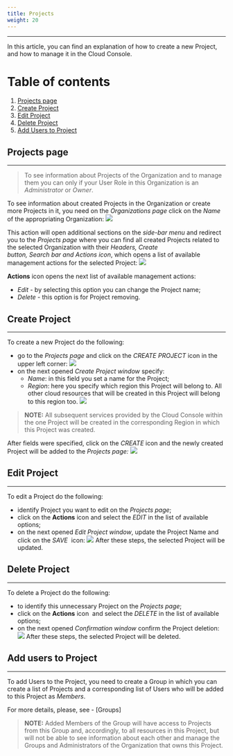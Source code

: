 ```yaml
---
title: Projects
weight: 20
---
```

___
In this article, you can find an explanation of how to create a new Project, and how to manage it in the Cloud Console.

# Table of contents
1. [Projects page](#projects-page)
2. [Create Project](#create-project)
3. [Edit Project](#edite-project)
4. [Delete Project](#delete-project)
5. [Add Users to Project](#add-users-to-project) 

## Projects page
___
>To see information about Projects of the Organization and to manage them you can only if your User Role in this Organization is an *Administrator* or *Owner*. 

To see information about created Projects in the Organization or create more Projects in it, you need on the *Organizations page* click on the *Name* of the appropriating Organization:
![](../../assets/images/projects/1-pr.png?classes=border,shadow) 

This action will open additional sections on the *side-bar menu* and redirect you to the *Projects page* where you can find all created Projects related to the selected Organization with their *Headers, Create button, Search bar and Actions icon*, which opens a list of available management actions for the selected Project:
![](../../assets/images/projects/2-pr.png?classes=border,shadow) 

**Actions** icon opens the next list of available management actions:
- *Edit* - by selecting this option you can change the Project name;
- *Delete* - this option is for Project removing.

## Create Project
___
To create a new Project do the following:
- go to the *Projects page* and click on the *CREATE PROJECT* icon in the upper left corner:
![](../../assets/images/projects/3-pr.png?classes=border,shadow) 
- on the next opened *Create Project window* specify: 
  - *Name*: in this field you set a name for the Project;
  - *Region*: here you specify which region this Project will belong to. All other cloud resources that will be created in this Project will belong to this region too.
![](../../assets/images/projects/4-pr.png?classes=border,shadow) 

>**NOTE:** All subsequent services provided by the Cloud Console within the one Project will be created in the corresponding Region in which this Project was created.

After fields were specified, click on the *CREATE* icon and the newly created Project will be added to the *Projects page:*
![](../../assets/images/projects/5-pr.png?classes=border,shadow) 


## Edit Project 
___
To edit a Project do the following:
- identify Project you want to edit on the *Projects page*;
- click on the **Actions** icon and select the *EDIT* in the list of available options;
- on the next opened *Edit Project window*, update the Project Name and click on the *SAVE*  icon:
![](../../assets/images/projects/6-pr.png?classes=border,shadow) 
After these steps, the selected Project will be updated.

## Delete Project 
___
To delete a Project do the following:
- to identify this unnecessary Project on the *Projects page*;
- click on the **Actions** icon  and select the *DELETE* in the list of available options;
- on the next opened *Confirmation window* confirm the Project deletion:
![](../../assets/images/projects/7-pr.png?classes=border,shadow) 
After these steps, the selected Project will be deleted.

## Add users to Project
___
To add Users to the Project, you need to create a Group in which you can create a list of Projects and a corresponding list of Users who will be added to this Project as *Members*.

For more details, please, see - [Groups]

>**NOTE:** Added Members of the Group will have access to Projects from this Group and, accordingly, to all resources in this Project, but will not be able to see information about each other and manage the Groups and Administrators of the Organization that owns this Project.